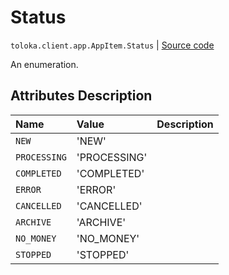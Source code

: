 # Status
`toloka.client.app.AppItem.Status` | [Source code](https://github.com/Toloka/toloka-kit/blob/v1.2.0.post1/src/client/app/__init__.py#L150)

An enumeration.

## Attributes Description

| Name | Value | Description |
| :------| :-----------| :----------| 
`NEW`|'NEW'|
`PROCESSING`|'PROCESSING'|
`COMPLETED`|'COMPLETED'|
`ERROR`|'ERROR'|
`CANCELLED`|'CANCELLED'|
`ARCHIVE`|'ARCHIVE'|
`NO_MONEY`|'NO_MONEY'|
`STOPPED`|'STOPPED'|
